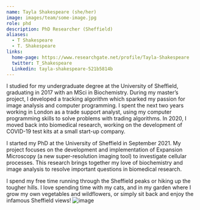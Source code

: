 ```yaml
---
name: Tayla Shakespeare (she/her)
image: images/team/some-image.jpg
role: phd
description: PhD Researcher (Sheffield)
aliases:
  - T Shakespeare
  - T. Shakespeare
links:
  home-page: https://www.researchgate.net/profile/Tayla-Shakespeare
  twitter: T_Shakespeare
  Linkedin: tayla-shakespeare-521b5814b
---
```


I studied for my undergraduate degree at the University of Sheffield, graduating in 2017 with an MSci in Biochemistry. During my master’s project, I developed a tracking algorithm which sparked my passion for image analysis and computer programming. I spent the next two years working in London as a trade support analyst, using my computer programming skills to solve problems with trading algorithms. In 2020, I moved back into biomedical research, working on the development of COVID-19 test kits at a small start-up company.

I started my PhD at the University of Sheffield in September 2021. My project focuses on the development and implementation of Expansion Microscopy (a new super-resolution imaging tool) to investigate cellular processes. This research brings together my love of biochemistry and image analysis to resolve important questions in biomedical research. 

I spend my free time running through the Sheffield peaks or hiking up the tougher hills. I love spending time with my cats, and in my garden where I grow my own vegetables and wildflowers, or simply sit back and enjoy the infamous Sheffield views!
![image](https://github.com/ijayas/signalling-nanodomains.org/assets/71890503/66a6bb57-319d-464b-880b-1985e40d2e88)

